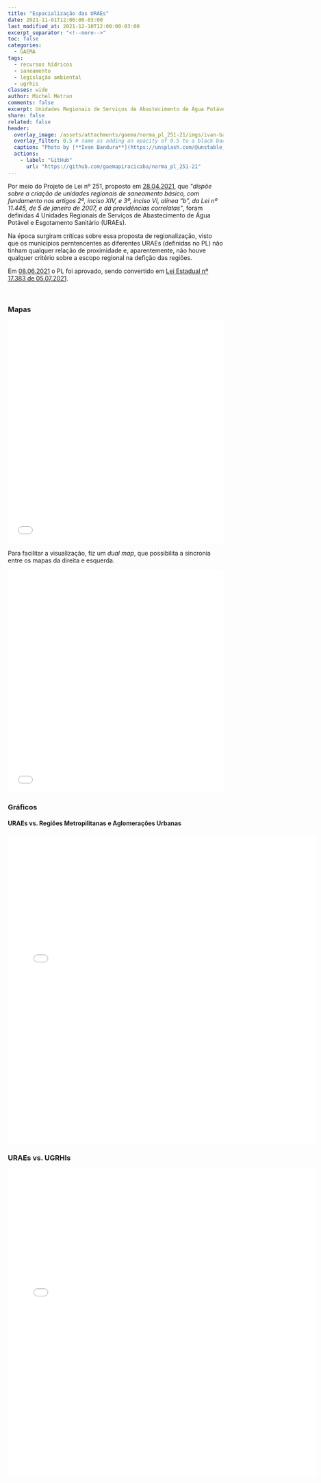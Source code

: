 ```yaml
---
title: "Espacialização das URAEs"
date: 2021-11-01T12:00:00-03:00
last_modified_at: 2021-12-10T12:00:00-03:00
excerpt_separator: "<!--more-->"
toc: false
categories:
  - GAEMA
tags:
  - recursos hídricos
  - saneamento
  - legislação ambiental
  - ugrhis
classes: wide
author: Michel Metran
comments: false
excerpt: Unidades Regionais de Serviços de Abastecimento de Água Potável e Esgotamento Sanitário
share: false
related: false
header:
  overlay_image: /assets/attachments/gaema/norma_pl_251-21/imgs/ivan-bandura.jpg
  overlay_filter: 0.5 # same as adding an opacity of 0.5 to a black background
  caption: "Photo by [**Ivan Bandura**](https://unsplash.com/@unstable_affliction?utm_source=unsplash&utm_medium=referral&utm_content=creditCopyText) on [Unsplash](https://unsplash.com/s/photos/sewage?utm_source=unsplash&utm_medium=referral&utm_content=creditCopyText)"
  actions:
    - label: "GitHub"
      url: "https://github.com/gaemapiracicaba/norma_pl_251-21"
---
```


Por meio do Projeto de Lei nº 251, proposto em <u>28.04.2021</u>, que *"dispõe sobre a criação de unidades regionais de saneamento básico, com fundamento nos artigos 2º, inciso XIV, e 3º, inciso VI, alínea “b”, da Lei nº 11.445, de 5 de janeiro de 2007, e dá providências correlatas"*, foram definidas 4 Unidades Regionais de Serviços de Abastecimento de Água Potável e Esgotamento Sanitário (URAEs).

Na época surgiram críticas sobre essa proposta de regionalização, visto que os municípios perntencentes as diferentes URAEs (definidas no PL) não tinham qualquer relação de proximidade e, aparentemente, não houve qualquer critério sobre a escopo regional na defição das regiões.

Em <u>08.06.2021</u> o PL foi aprovado, sendo convertido em [Lei Estadual nº 17.383 de 05.07.2021](https://www.al.sp.gov.br/repositorio/legislacao/lei/2021/lei-17383-05.07.2021.html).

<br>

### Mapas

<iframe width="100%" height="520" frameborder="0" src="/assets/attachments/gaema/norma_pl_251-21/data/maps/pl251_map.html" allowfullscreen webkitallowfullscreen mozallowfullscreen oallowfullscreen msallowfullscreen></iframe>

<br>

Para facilitar a visualização, fiz um *dual map*, que possibilita a sincronia entre os mapas da direita e esquerda.

<iframe width="100%" height="520" frameborder="0" src="/assets/attachments/gaema/norma_pl_251-21/data/maps/pl251_map_dual.html" allowfullscreen webkitallowfullscreen mozallowfullscreen oallowfullscreen msallowfullscreen></iframe>

<br>

### Gráficos

#### URAEs vs. Regiões Metropilitanas e Aglomerações Urbanas

<iframe width="720" height="720" frameborder="0" src="/assets/attachments/gaema/norma_pl_251-21/data/imgs/matrix_rm.html" allowfullscreen webkitallowfullscreen mozallowfullscreen oallowfullscreen msallowfullscreen></iframe>

<br>

### URAEs vs. UGRHIs

<iframe width="720" height="720" frameborder="0" src="/assets/attachments/gaema/norma_pl_251-21/data/imgs/matrix_ugrhi.html" allowfullscreen webkitallowfullscreen mozallowfullscreen oallowfullscreen msallowfullscreen></iframe>

<!---
https://raw.githack.com/
https://raw.githack.com/michelmetran/pl251/main/maps/pl251_map.html
https://raw.githack.com/michelmetran/pl251/main/maps/pl251_map_dual.html
https://raw.githubusercontent.com/michelmetran/pl251/main/maps/pl251_map.html
https://raw.githubusercontent.com/michelmetran/pl251/main/maps/pl251_map_dual.html
-->
